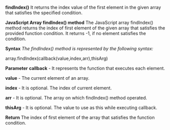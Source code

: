 **findIndex()**
It returns the index value of the first element in the given array that satisfies the specified condition.

**JavaScript Array findIndex() method**
The JavaScript array findIndex() method returns the index of first element of the given array that satisfies the provided function condition. It returns -1, if no element satisfies the condition.

**Syntax**
_The findIndex() method is represented by the following syntax:_

array.findIndex(callback(value,index,arr),thisArg)    

**Parameter**
**callback** - It represents the function that executes each element.

**value** - The current element of an array.

**index** - It is optional. The index of current element.

**arr** - It is optional. The array on which findIndex() method operated.

**thisArg** - It is optional. The value to use as this while executing callback.

**Return**
The index of first element of the array that satisfies the function condition.